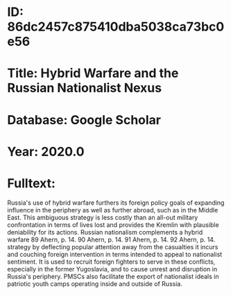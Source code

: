 # ID: 86dc2457c875410dba5038ca73bc0e56
# Title: Hybrid Warfare and the Russian Nationalist Nexus
# Database: Google Scholar
# Year: 2020.0
# Fulltext:
Russia's use of hybrid warfare furthers its foreign policy goals of expanding influence in the periphery as well as further abroad, such as in the Middle East.
This ambiguous strategy is less costly than an all-out military confrontation in terms of lives lost and provides the Kremlin with plausible deniability for its actions.
Russian nationalism complements a hybrid warfare 89 Ahern, p. 14.
  90 Ahern, p. 14.
  91 Ahern, p. 14.
  92 Ahern, p. 14.
 strategy by deflecting popular attention away from the casualties it incurs and couching foreign intervention in terms intended to appeal to nationalist sentiment.
It is used to recruit foreign fighters to serve in these conflicts, especially in the former Yugoslavia, and to cause unrest and disruption in Russia's periphery.
PMSCs also facilitate the export of nationalist ideals in patriotic youth camps operating inside and outside of Russia.
